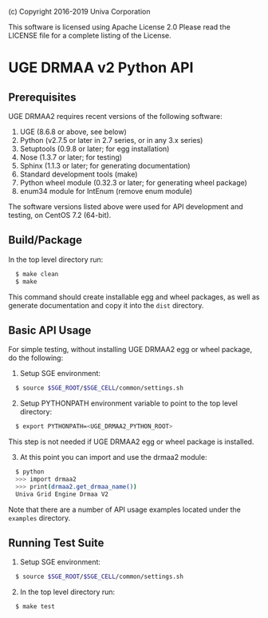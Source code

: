 (c) Copyright 2016-2019 Univa Corporation

This software is licensed using Apache License 2.0 
Please read the LICENSE file for a complete listing of the License.

# UGE DRMAA v2 Python API 

## Prerequisites

UGE DRMAA2 requires recent versions of the following software:

1. UGE (8.6.8 or above, see below)
2. Python (v2.7.5 or later in 2.7 series, or in any 3.x series)
3. Setuptools (0.9.8 or later; for egg installation)
4. Nose (1.3.7 or later; for testing)
5. Sphinx (1.1.3 or later; for generating documentation)
6. Standard development tools (make)
7. Python wheel module (0.32.3 or later; for generating wheel package)
8. enum34 module for IntEnum (remove enum module)

The software versions listed above were used for API development and
testing, on CentOS 7.2 (64-bit). 

## Build/Package

In the top level directory run:

```sh
  $ make clean
  $ make
```

This command should create installable egg and wheel packages, as well
as generate documentation and copy it into the `dist` directory.

## Basic API Usage

For simple testing, without installing UGE DRMAA2 egg or wheel package, 
do the following:

1) Setup SGE environment:

```sh
  $ source $SGE_ROOT/$SGE_CELL/common/settings.sh
```

2) Setup PYTHONPATH environment variable to point to the top level directory:

```sh
  $ export PYTHONPATH=<UGE_DRMAA2_PYTHON_ROOT>
```

This step is not needed if UGE DRMAA2 egg or wheel package 
is installed.

3) At this point you can import and use the drmaa2 module:

```sh
  $ python
  >>> import drmaa2
  >>> print(drmaa2.get_drmaa_name())
  Univa Grid Engine Drmaa V2
```

Note that there are a number of API usage examples located under the `examples` directory.

## Running Test Suite

1) Setup SGE environment:

```sh
  $ source $SGE_ROOT/$SGE_CELL/common/settings.sh
```

2) In the top level directory run:

```sh
  $ make test
```
